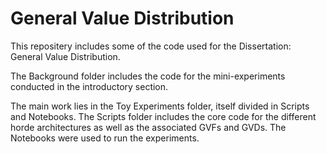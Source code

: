 # General Value Distribution

This repositery includes some of the code used for the Dissertation: General Value Distribution.

The Background folder includes the code for the mini-experiments conducted in the introductory section.

The main work lies in the Toy Experiments folder, itself divided in Scripts and Notebooks.
The Scripts folder includes the core code for the different horde architectures as well as the associated GVFs and GVDs. The Notebooks were used to run the experiments.



